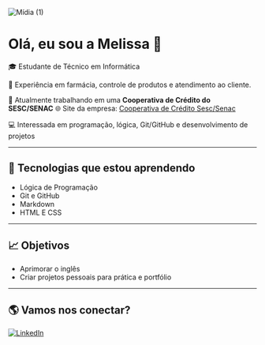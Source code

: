 ![Mídia (1)](https://github.com/user-attachments/assets/400a0b9b-3560-41b3-bbea-5b6e2ec1ebd9)

# Olá, eu sou a Melissa 👋  

🎓 Estudante de Técnico em Informática   

💊 Experiência em farmácia, controle de produtos e atendimento ao cliente.

🏦  Atualmente trabalhando em uma **Cooperativa de Crédito do SESC/SENAC** 🌐 Site da empresa: [Cooperativa de Crédito Sesc/Senac](https://anossacooperativa.com.br/)


💻 Interessada em programação, lógica, Git/GitHub e desenvolvimento de projetos  
  

---

## 🚀 Tecnologias que estou aprendendo
- Lógica de Programação  
- Git e GitHub  
- Markdown  
- HTML E CSS  

---

## 📈 Objetivos
- Aprimorar o inglês
- Criar projetos pessoais para prática e portfólio  

---

## 🌎 Vamos nos conectar?
[![LinkedIn](https://img.shields.io/badge/LinkedIn-blue?style=for-the-badge&logo=linkedin)](https://www.linkedin.com/in/melissalopescouto/)  
